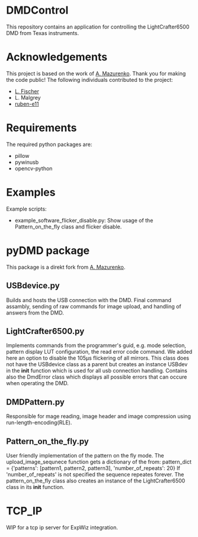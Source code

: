# DMDControl
This repository contains an application for controlling the LightCrafter6500 DMD from Texas instruments.

# Acknowledgements
This project is based on the work of [A. Mazurenko](https://github.com/mazurenko/Lightcrafter6500DMDControl). Thank you for making the code public!
The following individuals contributed to the project:
- [L. Fischer](https://github.com/LFischer20)
- L. Malgrey
- [ruben-e11](https://github.com/ruben-e11) 

# Requirements
The required python packages are:
* pillow
* pywinusb
* opencv-python

# Examples
Example scripts:
* example_software_flicker_disable.py: Show usage of the Pattern_on_the_fly class and flicker disable.

# pyDMD package
This package is a direkt fork from [A. Mazurenko](https://github.com/mazurenko/Lightcrafter6500DMDControl).

## USBdevice.py
Builds and hosts the USB connection with the DMD. 
Final command assambly, sending of raw commands for image upload, and handling of answers from the DMD.
## LightCrafter6500.py
Implements commands from the programmer's guid, e.g. mode selection, pattern display LUT configuration, the read error code command. 
We added here an option to disable the 105µs flickering of all mirrors.
This class does not have the USBdevice class as a parent but creates an instance USBdev in the __init__ function which is used for all usb connection handling. 
Contains also the DmdError class which displays all possible errors that can occure when operating the DMD. 
##  DMDPattern.py 
Responsible for mage reading, image header and image compression using run-length-encoding(RLE).
## Pattern_on_the_fly.py
User friendly implementation of the pattern on the fly mode.
The upload_image_sequnece function gets a dictionary of the from: 
pattern_dict = {'patterns': [pattern1, pattern2, pattern3], 'number_of_repeats': 20}
If 'number_of_repeats' is not specified the sequence repeates forever. 
The pattern_on_the_fly class also creates an instance of the LightCrafter6500 class in its __init__ function.


# TCP_IP
WIP for a tcp ip server for ExpWiz integration.
